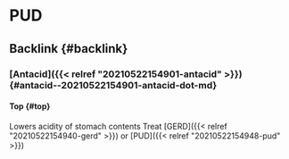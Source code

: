 # PUD


## Backlink {#backlink}


### [Antacid]({{< relref "20210522154901-antacid" >}}) {#antacid--20210522154901-antacid-dot-md}


#### Top {#top}

Lowers acidity of stomach contents Treat [GERD]({{< relref "20210522154940-gerd" >}}) or [PUD]({{< relref "20210522154948-pud" >}})

